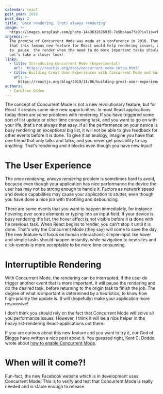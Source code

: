 ```yaml
---
calendar: react
post_year: 2019
post_day: 2
title: 'Once rendering, (not) always rendering'
image: >-
  https://images.unsplash.com/photo-1443632826930-7e5bc4aa7fa0?ixlib=rb-1.2.1&ixid=eyJhcHBfaWQiOjEyMDd9&auto=format&fit=crop&w=2250&q=80
ingress: >-
  The promise of Concurrent Mode was made at a conference in 2018. They claim
  that this famous new feature for React would help rendering issues, allowing
  to _pause_ the render when the need to do more important tasks should occur.
  Let's take a closer look!
links:
  - title: Introducing Concurrent Mode (Experimental)
    url: 'https://reactjs.org/docs/concurrent-mode-intro.html'
  - title: Building Great User Experiences with Concurrent Mode and Suspense
    url: >-
      https://reactjs.org/blog/2019/11/06/building-great-user-experiences-with-concurrent-mode-and-suspense.html
authors:
  - Caroline Odden
---
```

The concept of Concurrent Mode is not a new revolutionary feature, but for React it creates some nice new opportunities. In most React applications today there are some problems with rendering. If you have triggered some sort of list update or other time consuming task, and you want to go on with your life, that's not always that easy. If all the performance on your device is busy rendering an exceptional big list, it will not be able to give feedback for other events before it is done. To give it an analogy, imagine you have that one friend that only talks and talks, and you never get possibility to say anything. That's rendering and it blocks even though you have new input!

# The User Experience

The _once rendering, always rendering_ problem is sometimes hard to avoid, because even though your application has nice performance the device the user has may not be strong enough to handle it. Factors as network speed and device capabilities may cause your application to stutter, even though you have done a nice job with throttling and debouncing.

There are some events that you want to happen immediately, for instance hovering over some elements or typing into an input field. If your device is busy rendering the list, the hover effect is not visible before it is done with he previous task. When React begins to render, you can't stop it until it is done. That's why the Concurrent Mode (they say) will come to save the day. The new feature will focus on human interactions; simple input like hover and simple tasks should happen instantly, while navigation to new sites and click-events is more acceptable to be more time consuming.

# Interruptible Rendering

With Concurrent Mode, the rendering can be interrupted. If the user do trigger another event that is more important, it will pause the rendering and do the desired task, before returning to the origin task to finish the job. The degree of what is important is determined by a heuristics, to know how high-priority the update is. It will (hopefully) make your application more responsive!

I don't think you should rely on the fact that Concurrent Mode will solve all you performance issues. However, I think it will be a nice helper in the heavy list-rendering React-applications out there.

If you are curious about this new feature and you want to try it, our God of Bloggs have written a nice post about it. You guessed right, Kent C. Dodds wrote about [how to enable Concurrent Mode](https://kentcdodds.com/blog/how-to-enable-react-concurrent-mode).

# When will it come?!

Fun-fact, the new Facebook website which is in development uses Concurrent Mode! This is to verify and test that Concurrent Mode is really needed and is stable enough to release.
